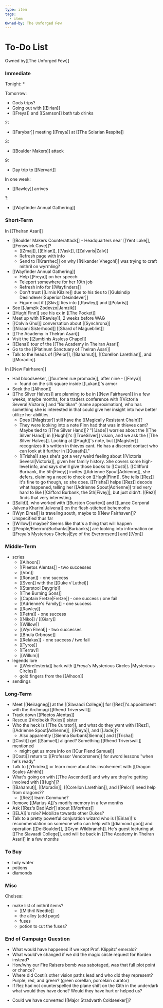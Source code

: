 ```yaml
---
type: item
tags:
  - item
Owned-by: The Unforged Few
---
```

# To-Do List
<span class="dataview inline-field"><span class="inline-field-key">Owned by</span><span class="inline-field-value">[[The Unforged Few]]</span></span>

### Immediate

Tonight:
* 

Tomorrow:
* Gods trips? 
* Going out with [[Eirian]] 
* [[Freya]] and [[Samson]] bath tub drinks

2:
* [[Farybar]] meeting [[Freya]] at [[The Solarian Respite]]

3:
* [[Boulder Makers]] attack

9:
* Day trip to [[Nervart]] 

In one week:
* [[Rawley]] arrives

?:
* [[Wayfinder Annual Gathering]]

### Short-Term
In [[Thelran Asari]]
 * [[Boulder Makers Counterattack]] - Headquarters near [[Yent Lake]], [[Fenswick Cove]]?
	 * [[Zmaj]], [[Eirian]], [[Vask]], [[Zalvaris|Zalv]]
	 * Refresh page with info
	 * Send to [[Krarrhec]] on why [[Nikander Vhegohl]] was trying to craft mithril on wyrmling?
 * [[Wayfinder Annual Gathering]]
	 * Help [[Freya]] on her speech
	 * Teleport somewhere for her 10th job
	 * Refresh info for [[Wayfinders]] 
	 * Don't trust [[Lirnis Kilzire]] due to his ties to [[Gulsindip Desindever|Superior Desindever]]
	 * Figure out if [[Skiv]] ties into [[Rawley]] and [[Polaris]] 
 * See [[Jamzik Zodevzo|Jamzik]]
 * [[Hugh|Finn]] see his ex in [[The Pocket]]
 * Meet up with [[Rawley]], 2 weeks before WAG
 * [[Colvia Ghul]] conversation about [[Synchrona]]
 * [[Niraani Sisterhood]] [[Shard of Maguebliet]] 
 * [[The Academy in Thelran Asari]] 
 * Visit the [[Zumbinis Assless Chapel]] 
 * [[Elena]] tour of the [[The Academy in Thelran Asari]] 
 * Go to the [[Platinum Sanctuary of Thelran Asari]]
 * Talk to the heads of [[Pelor]], [[Bahamut]], [[Corellon Larethian]], and [[Moradin]]. 

In [[New Fairhaven]]
* Hail bloodseeker, [[fourteen rue promade]], after nine - [[Freya]]
	* found on the silk square inside [[Lukan]]'s armor
* Seek the [[Alhoon]] 
* [[The Silver Halves]] are planning to be in [[New Fairhaven]] in a few weeks, maybe months, for a traders conference with [[Victoria Several|Victoria]] and "Bultikan" (name approximation), who has something she is interested in that could give her insight into how better utilize her abilities.
	* Does [[Magister]] still have the [[Magically Resistant Chain]]? 
	* They were looking into a note Finn had that was in thieves cant? Maybe tied to [[The Silver Hand]]? "[[Jade]] worries about the [[The Silver Hand]] in [[Hugh]]'s [[TrueSilver]] vision, and we ask the [[The Silver Halves]]. Looking at [[Hugh]]'s note, but [[Magister]] recognizes it's written in thieves cant. He has a discreet contact who can look at it further in [[Quaath]]."
	* [[Trisha]] says she's got a very weird feeling about [[Victoria Several|Victoria]], given her family history. She covers some high-level info, and says she'll give those books to [[Costi]]. [[Clifford Burbank, the 5th|Fivey]] invites [[Adrienne Spout|Adrienne]], she defers, claiming a need to check on [[Hugh|Finn]]. She tells [[Rez]] it's fine to go though, so she does. [[Trisha]] helps [[Rez]] decode what happened, telling her [[Adrienne Spout|Adrienne]] tried very hard to like [[Clifford Burbank, the 5th|Fivey]], but just didn't. [[Rez]] finds that very interesting. 
* [[Salid]], who worked with [[Burston Courtev]] and [[Lance Corporal Jalvena Kharim|Jalvena]] on the flesh-stitched behemoths
* [[Wyn Elreal]] is traveling south, maybe to [[New Fairhaven]]? Unspecified thus far
* [[Willow]] maybe? Seems like that's a thing that will happen
* [[People/Eberron/Burbanks|Burbanks]] are looking into information on [[Freya's Mysterious Circles|Eye of the Everpresent]] and [[Von]]

### Middle-Term
* scries
	* [[Alhoon]]
	* [[Pleetos Alentas]] - two successes
	* [[Von]]
	* [[Ronan]] - one success
	* [[Sven]] with the [[Duke v'Luthei]]
	* [[Starstool Daygrip]]
	* [[The Burning Sons]] 
	* [[Captain Fretze|Fretze]] - one success / one fail
	* [[Adrienne's Family]] - one success
	* [[Rawley]] 
	* [[Petra]] - one success
	* [[Niko]] / [[Giary]]
	* [[Willow]] 
	* [[Wyn Elreal]] - two successes
	* [[Bhula Orbnose]]
	* [[Relakas]] -  one success / two fail
	* [[Tyros]]
	* [[Terrav]]
	* [[Willum]]
* legends lore
	* [[Weirefesteria]] bark with [[Freya's Mysterious Circles |Mysterious Circles]]
	* gold fingers from the [[Alhoon]]
* sendings

### Long-Term
* Meet [[Neiragneg]] at the [[Slavaadi College]] for [[Rez]]'s appointment with the Archmagi [[Rhend Triverswill]]
* Track down [[Pleetos Alentas]]
* Rescue [[Vrolbekk Pixies]] sister
* Who the heck is [[The Curator]], and what do they want with [[Rez]], [[Adrienne Spout|Adrienne]], [[Freya]], and [[Jade]]? 
	* Also apparently [[Sienna Burbank|Sienna]] and [[Trisha]]
* [[Costi]] get [[Samuel]] aligned? Something [[Rhend Triverswill]] mentioned
	* might get us more info on [[Our Fiend Samuel]]
*  [[Costi]] return to [[Professor Vendorsmere]] for sword lessons "when he's ready"
* Talk to [[Yhridex]] or learn more about his involvement with [[Dragon Scales Ahhhh]]
* What's going on with [[The Ascended]] and why are they're getting involved with [[Hugh]]?
*  [[Bahamut]], [[Moradin]], [[Corellon Larethian]], and [[Pelor]] need help from dragons??
	* [[Rez]] learn Commune?
*  Remove [[Marius A]]'s modify memory in a few months
* Ask [[Rez's Dad|Azir]] about [[Morthos]]
* [[ELA]]'s role? Mobilize towards other Dukes?
* Talk to a pretty powerful conjuration wizard who is [[Eirian]]'s recommendation on someone who can help with [[diamond goo]] and operation [[De-Boulder]], [[Grym Wildbranch]]. He's guest lecturing at [[The Slavaadi College]], and will be back in [[The Academy in Thelran Asari]] in a few months

### To Buy
* holy water
* potions
* diamonds

### Misc

Chelsea:
* make list of mithril items? 
	* [[Mithril Needle]]
	* the alloy (add page)
	* fuses
	* potion to cut the fuses?

### End of Campaign Question
- What would have happened if we kept Prof. Klippitz’ emerald?
- What would’ve changed if we did the magic circle request for Korden instead? 
- How/why our Fire Raisers bomb was sabotaged, was that full plot point or chance?
- Where did Costi’s other vision paths lead and who did they represent? Purple, red, and green? (green corellan, porcelain curator)
- If Rez had not counterspelled the plane shift on the Gith in the underdark what would they have done? Would they have hurt or helped us?
* Could we have converted [[Major Stradvarth Coldseeker]]?